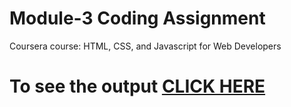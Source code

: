 

# Module-3 Coding Assignment

Coursera course: HTML, CSS, and Javascript for Web Developers

# To see the output [CLICK HERE](https://aafreen-01.github.io/Coursera-HTML-CSS-and-JavaScript-for-Web-Developers/module3-solution/)

